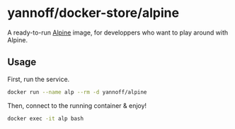 # yannoff/docker-store/alpine

A ready-to-run [Alpine](https://alpinelinux.org/ "Alpine Linux") image, for developpers who want to play around with Alpine.


## Usage


First, run the service.


```bash
docker run --name alp --rm -d yannoff/alpine
```


Then, connect to the running container & enjoy!



```bash
docker exec -it alp bash
```
